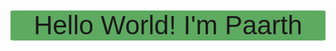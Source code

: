 <!DOCTYPE html>
<html lang="en">
  <body>
    <div class="col-lg-12" style=" border: solid black 1%; border-radius: 2%; background-color: #5eaa61; font-family: 'Gayathri', sans-serif; text-align: center;font-size: 300%; ">
      <p style="margin-top: 2%;">
        Hello World! I'm Paarth
      </p>
    </div>
  </body>
</html>
